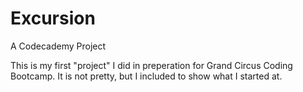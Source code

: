 # Excursion
A Codecademy Project

This is my first "project" I did in preperation for Grand Circus Coding Bootcamp. It is not pretty, but I included to show what I started at.
